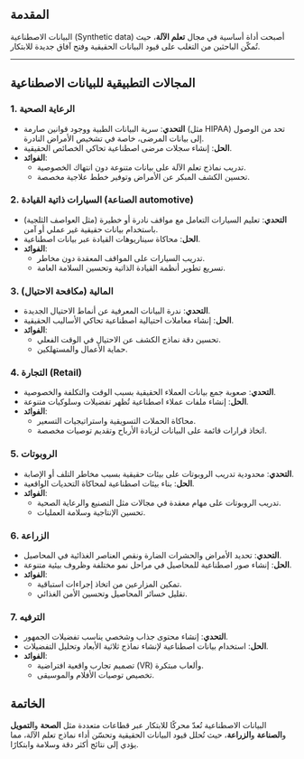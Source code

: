 

## المقدمة
البيانات الاصطناعية (Synthetic data) أصبحت أداة أساسية في مجال **تعلم الآلة**، حيث تُمكّن الباحثين من التغلب على قيود البيانات الحقيقية وفتح آفاق جديدة للابتكار.

---

## المجالات التطبيقية للبيانات الاصطناعية

### 1. **الرعاية الصحية**
- **التحدي**: سرية البيانات الطبية ووجود قوانين صارمة (مثل HIPAA) تحد من الوصول إلى بيانات المرضى، خاصة في تشخيص الأمراض النادرة.
- **الحل**: إنشاء سجلات مرضى اصطناعية تحاكي الخصائص الحقيقية.
- **الفوائد**:
  - تدريب نماذج تعلم الآلة على بيانات متنوعة دون انتهاك الخصوصية.
  - تحسين الكشف المبكر عن الأمراض وتوفير خطط علاجية مخصصة.

### 2. **السيارات ذاتية القيادة (الصناعة automotive)**
- **التحدي**: تعليم السيارات التعامل مع مواقف نادرة أو خطيرة (مثل العواصف الثلجية) باستخدام بيانات حقيقية غير عملي أو آمن.
- **الحل**: محاكاة سيناريوهات القيادة عبر بيانات اصطناعية.
- **الفوائد**:
  - تدريب السيارات على المواقف المعقدة دون مخاطر.
  - تسريع تطوير أنظمة القيادة الذاتية وتحسين السلامة العامة.

### 3. **المالية (مكافحة الاحتيال)**
- **التحدي**: ندرة البيانات المعرفية عن أنماط الاحتيال الجديدة.
- **الحل**: إنشاء معاملات احتيالية اصطناعية تحاكي الأساليب الحقيقية.
- **الفوائد**:
  - تحسين دقة نماذج الكشف عن الاحتيال في الوقت الفعلي.
  - حماية الأعمال والمستهلكين.

### 4. **التجارة (Retail)**
- **التحدي**: صعوبة جمع بيانات العملاء الحقيقية بسبب الوقت والتكلفة والخصوصية.
- **الحل**: إنشاء ملفات عملاء اصطناعية تُظهر تفضيلات وسلوكيات متنوعة.
- **الفوائد**:
  - محاكاة الحملات التسويقية واستراتيجيات التسعير.
  - اتخاذ قرارات قائمة على البيانات لزيادة الأرباح وتقديم توصيات مخصصة.

### 5. **الروبوتات**
- **التحدي**: محدودية تدريب الروبوتات على بيئات حقيقية بسبب مخاطر التلف أو الإصابة.
- **الحل**: بناء بيئات اصطناعية لمحاكاة التحديات الواقعية.
- **الفوائد**:
  - تدريب الروبوتات على مهام معقدة في مجالات مثل التصنيع والرعاية الصحية.
  - تحسين الإنتاجية وسلامة العمليات.

### 6. **الزراعة**
- **التحدي**: تحديد الأمراض والحشرات الضارة ونقص العناصر الغذائية في المحاصيل.
- **الحل**: إنشاء صور اصطناعية للمحاصيل في مراحل نمو مختلفة وظروف بيئية متنوعة.
- **الفوائد**:
  - تمكين المزارعين من اتخاذ إجراءات استباقية.
  - تقليل خسائر المحاصيل وتحسين الأمن الغذائي.

### 7. **الترفيه**
- **التحدي**: إنشاء محتوى جذاب وشخصي يناسب تفضيلات الجمهور.
- **الحل**: استخدام بيانات اصطناعية لإنشاء نماذج ثلاثية الأبعاد وتحليل التفضيلات.
- **الفوائد**:
  - تصميم تجارب واقعية افتراضية (VR) وألعاب مبتكرة.
  - تخصيص توصيات الأفلام والموسيقى.


## الخاتمة
البيانات الاصطناعية تُعدّ محركًا للابتكار عبر قطاعات متعددة مثل **الصحة** و**التمويل** و**الصناعة** و**الزراعة**، حيث تُحلل قيود البيانات الحقيقية وتحسّن أداء نماذج تعلم الآلة، مما يؤدي إلى نتائج أكثر دقة وسلامة وابتكارًا.